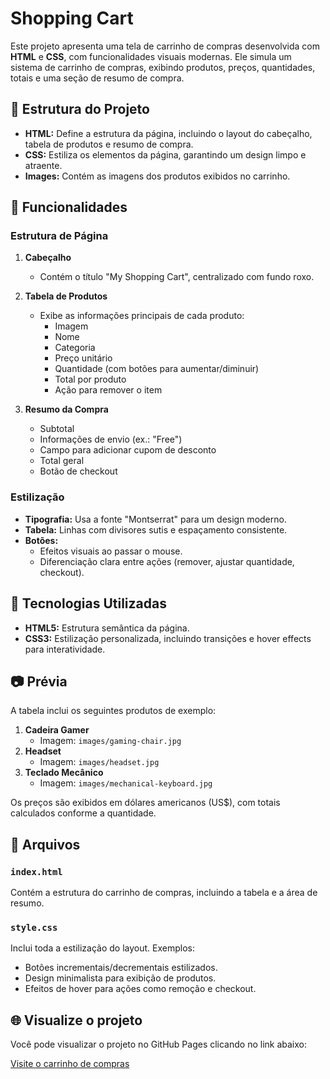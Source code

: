 # Shopping Cart

Este projeto apresenta uma tela de carrinho de compras desenvolvida com **HTML** e **CSS**, com funcionalidades visuais modernas. Ele simula um sistema de carrinho de compras, exibindo produtos, preços, quantidades, totais e uma seção de resumo de compra.

## 📂 Estrutura do Projeto

- **HTML:** Define a estrutura da página, incluindo o layout do cabeçalho, tabela de produtos e resumo de compra.
- **CSS:** Estiliza os elementos da página, garantindo um design limpo e atraente.
- **Images:** Contém as imagens dos produtos exibidos no carrinho.

## 🚀 Funcionalidades

### Estrutura de Página

1. **Cabeçalho**

   - Contém o título "My Shopping Cart", centralizado com fundo roxo.

2. **Tabela de Produtos**

   - Exibe as informações principais de cada produto:
     - Imagem
     - Nome
     - Categoria
     - Preço unitário
     - Quantidade (com botões para aumentar/diminuir)
     - Total por produto
     - Ação para remover o item

3. **Resumo da Compra**
   - Subtotal
   - Informações de envio (ex.: "Free")
   - Campo para adicionar cupom de desconto
   - Total geral
   - Botão de checkout

### Estilização

- **Tipografia:** Usa a fonte "Montserrat" para um design moderno.
- **Tabela:** Linhas com divisores sutis e espaçamento consistente.
- **Botões:**
  - Efeitos visuais ao passar o mouse.
  - Diferenciação clara entre ações (remover, ajustar quantidade, checkout).

## 🎨 Tecnologias Utilizadas

- **HTML5:** Estrutura semântica da página.
- **CSS3:** Estilização personalizada, incluindo transições e hover effects para interatividade.

## 📷 Prévia

A tabela inclui os seguintes produtos de exemplo:

1. **Cadeira Gamer**
   - Imagem: `images/gaming-chair.jpg`
2. **Headset**
   - Imagem: `images/headset.jpg`
3. **Teclado Mecânico**
   - Imagem: `images/mechanical-keyboard.jpg`

Os preços são exibidos em dólares americanos (US$), com totais calculados conforme a quantidade.

## 📄 Arquivos

### `index.html`

Contém a estrutura do carrinho de compras, incluindo a tabela e a área de resumo.

### `style.css`

Inclui toda a estilização do layout. Exemplos:

- Botões incrementais/decrementais estilizados.
- Design minimalista para exibição de produtos.
- Efeitos de hover para ações como remoção e checkout.

## 🌐 Visualize o projeto

Você pode visualizar o projeto no GitHub Pages clicando no link abaixo:

[Visite o carrinho de compras](https://viniciusavila1.github.io/shopping-cart/)
